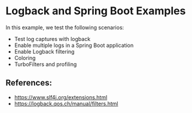 # Logback and Spring Boot Examples

In this example, we test the following scenarios:

* Test log captures with logback
* Enable multiple logs in a Spring Boot application
* Enable Logback filtering
* Coloring
* TurboFilters and profiling


## References:

* https://www.slf4j.org/extensions.html
* https://logback.qos.ch/manual/filters.html



